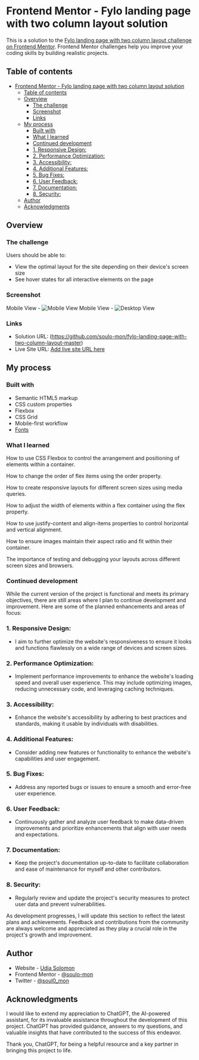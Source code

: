 # Frontend Mentor - Fylo landing page with two column layout solution

This is a solution to the [Fylo landing page with two column layout challenge on Frontend Mentor](https://www.frontendmentor.io/challenges/fylo-landing-page-with-two-column-layout-5ca5ef041e82137ec91a50f5). Frontend Mentor challenges help you improve your coding skills by building realistic projects. 

## Table of contents

- [Frontend Mentor - Fylo landing page with two column layout solution](#frontend-mentor---fylo-landing-page-with-two-column-layout-solution)
  - [Table of contents](#table-of-contents)
  - [Overview](#overview)
    - [The challenge](#the-challenge)
    - [Screenshot](#screenshot)
    - [Links](#links)
  - [My process](#my-process)
    - [Built with](#built-with)
    - [What I learned](#what-i-learned)
    - [Continued development](#continued-development)
    - [1. Responsive Design:](#1-responsive-design)
    - [2. Performance Optimization:](#2-performance-optimization)
    - [3. Accessibility:](#3-accessibility)
    - [4. Additional Features:](#4-additional-features)
    - [5. Bug Fixes:](#5-bug-fixes)
    - [6. User Feedback:](#6-user-feedback)
    - [7. Documentation:](#7-documentation)
    - [8. Security:](#8-security)
  - [Author](#author)
  - [Acknowledgments](#acknowledgments)


## Overview

### The challenge

Users should be able to:

- View the optimal layout for the site depending on their device's screen size
- See hover states for all interactive elements on the page

### Screenshot

Mobile View - ![Mobile View](images/mobile-view.png)
Mobile View - ![Desktop View](images/desktop-view.png)


### Links

- Solution URL: (https://github.com/soulo-mon/fylo-landing-page-with-two-column-layout-master)
- Live Site URL: [Add live site URL here](https://your-live-site-url.com)

## My process

### Built with

- Semantic HTML5 markup
- CSS custom properties
- Flexbox
- CSS Grid
- Mobile-first workflow
- [Fonts](https://fontawesome.com/) 



### What I learned

How to use CSS Flexbox to control the arrangement and positioning of elements within a container.

How to change the order of flex items using the order property.

How to create responsive layouts for different screen sizes using media queries.

How to adjust the width of elements within a flex container using the flex property.

How to use justify-content and align-items properties to control horizontal and vertical alignment.

How to ensure images maintain their aspect ratio and fit within their container.

The importance of testing and debugging your layouts across different screen sizes and browsers.



### Continued development

While the current version of the project is functional and meets its primary objectives, there are still areas where I plan to continue development and improvement. Here are some of the planned enhancements and areas of focus:

### 1. Responsive Design:

- I aim to further optimize the website's responsiveness to ensure it looks and functions flawlessly on a wide range of devices and screen sizes.

### 2. Performance Optimization:

- Implement performance improvements to enhance the website's loading speed and overall user experience. This may include optimizing images, reducing unnecessary code, and leveraging caching techniques.

### 3. Accessibility:

- Enhance the website's accessibility by adhering to best practices and standards, making it usable by individuals with disabilities.

### 4. Additional Features:

- Consider adding new features or functionality to enhance the website's capabilities and user engagement.

### 5. Bug Fixes:

- Address any reported bugs or issues to ensure a smooth and error-free user experience.

### 6. User Feedback:

- Continuously gather and analyze user feedback to make data-driven improvements and prioritize enhancements that align with user needs and expectations.

### 7. Documentation:

- Keep the project's documentation up-to-date to facilitate collaboration and ease of maintenance for myself and other contributors.

### 8. Security:

- Regularly review and update the project's security measures to protect user data and prevent vulnerabilities.

As development progresses, I will update this section to reflect the latest plans and achievements. Feedback and contributions from the community are always welcome and appreciated as they play a crucial role in the project's growth and improvement.






## Author

- Website - [Udia Solomon](https://github.com/soulo-mon)
- Frontend Mentor - [@soulo-mon](https://www.frontendmentor.io/profile/soulo-mon)
- Twitter - [@soul0_mon](https://twitter.com/Soulo_mon)


## Acknowledgments


I would like to extend my appreciation to ChatGPT, the AI-powered assistant, for its invaluable assistance throughout the development of this project. ChatGPT has provided guidance, answers to my questions, and valuable insights that have contributed to the success of this endeavor.

Thank you, ChatGPT, for being a helpful resource and a key partner in bringing this project to life.


